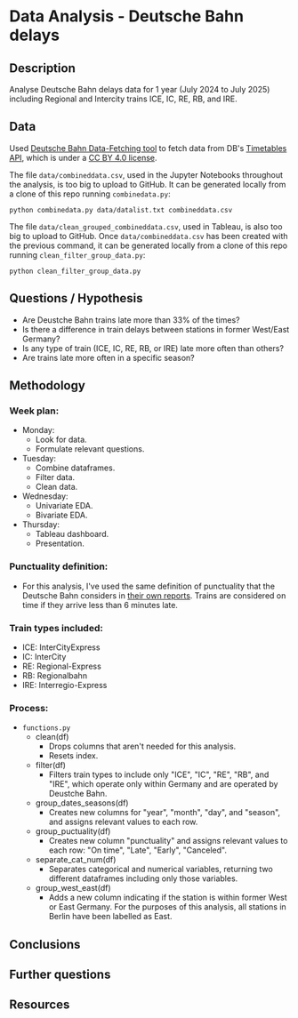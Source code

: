 # Data Analysis - Deutsche Bahn delays

## Description
Analyse Deutsche Bahn delays data for 1 year (July 2024 to July 2025) including Regional and Intercity trains ICE, IC, RE, RB, and IRE.

## Data
Used [Deutsche Bahn Data-Fetching tool](https://github.com/piebro/deutsche-bahn-data) to fetch data from DB's [Timetables API](https://developers.deutschebahn.com/db-api-marketplace/apis/product/timetables), which is under a [CC BY 4.0 license](https://creativecommons.org/licenses/by/4.0/).

The file `data/combineddata.csv`, used in the Jupyter Notebooks throughout the analysis, is too big to upload to GitHub. It can be generated locally from a clone of this repo running `combinedata.py`:
````
python combinedata.py data/datalist.txt combineddata.csv
````

The file `data/clean_grouped_combineddata.csv`, used in Tableau, is also too big to upload to GitHub. Once `data/combineddata.csv` has been created with the previous command, it can be generated locally from a clone of this repo running `clean_filter_group_data.py`:
````
python clean_filter_group_data.py
````

## Questions / Hypothesis
- Are Deustche Bahn trains late more than 33% of the times?
- Is there a difference in train delays between stations in former West/East Germany?
- Is any type of train (ICE, IC, RE, RB, or IRE) late more often than others?
- Are trains late more often in a specific season?

## Methodology
### Week plan:
- Monday: 
  - Look for data.
  - Formulate relevant questions.
- Tuesday:
  - Combine dataframes.
  - Filter data.
  - Clean data.
- Wednesday:
  - Univariate EDA.
  - Bivariate EDA.
- Thursday:
  - Tableau dashboard.
  - Presentation.

### Punctuality definition:
- For this analysis, I've used the same definition of punctuality that the Deutsche Bahn considers in [their own reports](https://www.deutschebahn.com/de/konzern/konzernprofil/zahlen_fakten/puenktlichkeitswerte-6878476#). Trains are considered on time if they arrive less than 6 minutes late.

### Train types included:
- ICE: InterCityExpress
- IC: InterCity
- RE: Regional-Express
- RB: Regionalbahn
- IRE: Interregio-Express

### Process:
- `functions.py`
  - clean(df) 
    - Drops columns that aren't needed for this analysis.
    - Resets index.
  - filter(df)
    - Filters train types to include only "ICE", "IC", "RE", "RB", and "IRE", which operate only within Germany and are operated by Deustche Bahn.
  - group_dates_seasons(df)
    - Creates new columns for "year", "month", "day", and "season", and assigns relevant values to each row.
  - group_puctuality(df)
    - Creates new column "punctuality" and assigns relevant values to each row: "On time", "Late", "Early", "Canceled".
  - separate_cat_num(df)
    - Separates categorical and numerical variables, returning two different dataframes including only those variables.
  - group_west_east(df)
    - Adds a new column indicating if the station is within former West or East Germany. For the purposes of this analysis, all stations in Berlin have been labelled as East.

## Conclusions

## Further questions

## Resources
